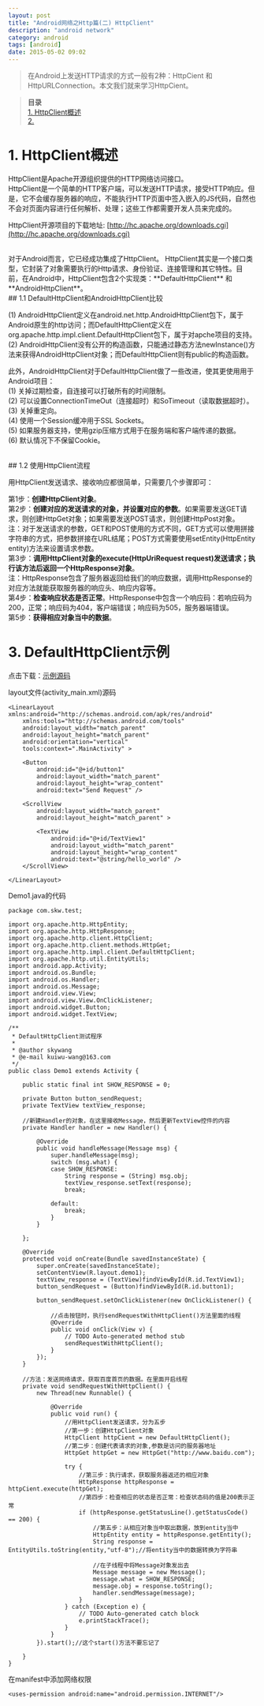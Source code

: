 ```yaml
---
layout: post
title: "Android网络之Http篇(二) HttpClient"
description: "android network"
category: android
tags: [android]
date: 2015-05-02 09:02
---
```


> 在Android上发送HTTP请求的方式一般有2种：HttpCient 和 HttpURLConnection。本文我们就来学习HttpCient。

> **目录**  
[1. HttpClient概述](#anchor1)  
[2. ](#anchor2)  


<a name="anchor1"></a>
# 1. HttpClient概述

HttpClient是Apache开源组织提供的HTTP网络访问接口。  
HttpClient是一个简单的HTTP客户端，可以发送HTTP请求，接受HTTP响应。但是，它不会缓存服务器的响应，不能执行HTTP页面中签入嵌入的JS代码，自然也不会对页面内容进行任何解析、处理；这些工作都需要开发人员来完成的。

HttpClient开源项目的下载地址: [http://hc.apache.org/downloads.cgi](http://hc.apache.org/downloads.cgi)

<br/>
对于Android而言，它已经成功集成了HttpClient。  
HttpClient其实是一个接口类型，它封装了对象需要执行的Http请求、身份验证、连接管理和其它特性。目前，在Android中，HttpClient包含2个实现类：**DefaultHttpClient** 和 **AndroidHttpClient**。


<br/>
## 1.1 DefaultHttpClient和AndroidHttpClient比较

(1) AndroidHttpClient定义在android.net.http.AndroidHttpClient包下，属于Android原生的http访问；而DefaultHttpClient定义在org.apache.http.impl.client.DefaultHttpClient包下，属于对apche项目的支持。  
(2) AndroidHttpClient没有公开的构造函数，只能通过静态方法newInstance()方法来获得AndroidHttpClient对象；而DefaultHttpClient则有public的构造函数。

此外，AndroidHttpClient对于DefaultHttpClient做了一些改进，使其更使用用于Android项目：  
(1) 关掉过期检查，自连接可以打破所有的时间限制。  
(2) 可以设置ConnectionTimeOut（连接超时）和SoTimeout（读取数据超时）。  
(3) 关掉重定向。  
(4) 使用一个Session缓冲用于SSL Sockets。  
(5) 如果服务器支持，使用gzip压缩方式用于在服务端和客户端传递的数据。  
(6) 默认情况下不保留Cookie。



<br/>
## 1.2 使用HttpClient流程

用HttpClient发送请求、接收响应都很简单，只需要几个步骤即可：

第1步：**创建HttpClient对象**。  
第2步：**创建对应的发送请求的对象，并设置对应的参数**。如果需要发送GET请求，则创建HttpGet对象；如果需要发送POST请求，则创建HttpPost对象。  
  注：对于发送请求的参数，GET和POST使用的方式不同，GET方式可以使用拼接字符串的方式，把参数拼接在URL结尾；POST方式需要使用setEntity(HttpEntity entity)方法来设置请求参数。  
第3步：**调用HttpClient对象的execute(HttpUriRequest request)发送请求；执行该方法后返回一个HttpResponse对象**。  
  注：HttpResponse包含了服务器返回给我们的响应数据，调用HttpResponse的对应方法就能获取服务器的响应头、响应内容等。  
第4步：**检查响应状态是否正常**。HttpResponse中包含一个响应码：若响应码为200，正常；响应码为404，客户端错误；响应码为505，服务器端错误。  
第5步：**获得相应对象当中的数据**。




<a name="anchor3"></a>
# 3. DefaultHttpClient示例

点击下载：[示例源码]()

layout文件(activity_main.xml)源码

    <LinearLayout xmlns:android="http://schemas.android.com/apk/res/android"
        xmlns:tools="http://schemas.android.com/tools"
        android:layout_width="match_parent"
        android:layout_height="match_parent"
        android:orientation="vertical"
        tools:context=".MainActivity" >

        <Button
            android:id="@+id/button1"
            android:layout_width="match_parent"
            android:layout_height="wrap_content"
            android:text="Send Request" />

        <ScrollView
            android:layout_width="match_parent"
            android:layout_height="match_parent" >

            <TextView
                android:id="@+id/TextView1"
                android:layout_width="match_parent"
                android:layout_height="wrap_content"
                android:text="@string/hello_world" />
        </ScrollView>

    </LinearLayout>

Demo1.java的代码

    package com.skw.test;

    import org.apache.http.HttpEntity;
    import org.apache.http.HttpResponse;
    import org.apache.http.client.HttpClient;
    import org.apache.http.client.methods.HttpGet;
    import org.apache.http.impl.client.DefaultHttpClient;
    import org.apache.http.util.EntityUtils;
    import android.app.Activity;
    import android.os.Bundle;
    import android.os.Handler;
    import android.os.Message;
    import android.view.View;
    import android.view.View.OnClickListener;
    import android.widget.Button;
    import android.widget.TextView;

    /**
     * DefaultHttpClient测试程序
     *
     * @author skywang
     * @e-mail kuiwu-wang@163.com
     */
    public class Demo1 extends Activity {

        public static final int SHOW_RESPONSE = 0;
        
        private Button button_sendRequest;
        private TextView textView_response;
        
        //新建Handler的对象，在这里接收Message，然后更新TextView控件的内容
        private Handler handler = new Handler() {

            @Override
            public void handleMessage(Message msg) {
                super.handleMessage(msg);
                switch (msg.what) {
                case SHOW_RESPONSE:
                    String response = (String) msg.obj;
                    textView_response.setText(response);
                    break;

                default:
                    break;
                }            
            }

        };
        
        @Override
        protected void onCreate(Bundle savedInstanceState) {
            super.onCreate(savedInstanceState);
            setContentView(R.layout.demo1);
            textView_response = (TextView)findViewById(R.id.TextView1);
            button_sendRequest = (Button)findViewById(R.id.button1);
            
            button_sendRequest.setOnClickListener(new OnClickListener() {
                
                //点击按钮时，执行sendRequestWithHttpClient()方法里面的线程
                @Override
                public void onClick(View v) {
                    // TODO Auto-generated method stub
                    sendRequestWithHttpClient();
                }
            });
        }

        //方法：发送网络请求，获取百度首页的数据。在里面开启线程
        private void sendRequestWithHttpClient() {
            new Thread(new Runnable() {
                
                @Override
                public void run() {
                    //用HttpClient发送请求，分为五步
                    //第一步：创建HttpClient对象
                    HttpClient httpCient = new DefaultHttpClient();
                    //第二步：创建代表请求的对象,参数是访问的服务器地址
                    HttpGet httpGet = new HttpGet("http://www.baidu.com");
                    
                    try {
                        //第三步：执行请求，获取服务器返还的相应对象
                        HttpResponse httpResponse = httpCient.execute(httpGet);
                        //第四步：检查相应的状态是否正常：检查状态码的值是200表示正常
                        if (httpResponse.getStatusLine().getStatusCode() == 200) {
                            //第五步：从相应对象当中取出数据，放到entity当中
                            HttpEntity entity = httpResponse.getEntity();
                            String response = EntityUtils.toString(entity,"utf-8");//将entity当中的数据转换为字符串
                            
                            //在子线程中将Message对象发出去
                            Message message = new Message();
                            message.what = SHOW_RESPONSE;
                            message.obj = response.toString();
                            handler.sendMessage(message);
                        }
                    } catch (Exception e) {
                        // TODO Auto-generated catch block
                        e.printStackTrace();
                    }
                }
            }).start();//这个start()方法不要忘记了        
            
        }    
    }

在manifest中添加网络权限

    <uses-permission android:name="android.permission.INTERNET"/>

